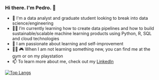 ### Hi there. I'm Pedro. 👋

- :robot:	 I'm a data analyst and graduate student looking to break into data science/engineering
- :man_technologist:	 I’m currently learning how to create data pipelines and how to build sustainable/scalable machine learning products using Python, R, SQL and cloud technologies
- 🌱 I am passionate about learning and self-improvement 
- :weight_lifting_man:	:video_game:	 When I am not learning something new, you can find me at the gym or on my playstation 
- 📫 To learn more about me, check out my [LinkedIn](https://www.linkedin.com/in/pedropereira0426/)

[![Top Langs](https://github-readme-stats.vercel.app/api/top-langs/?username=pereira94&layout=compact)](https://github.com/anuraghazra/github-readme-stats)

